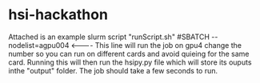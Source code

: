 # hsi-hackathon


Attached is an example slurm script "runScript.sh"
#SBATCH --nodelist=agpu004 <---- This line will run the job on gpu4 change the number so you can run on different cards and avoid quieing for the same card.
Running this will then run the hsipy.py file which will store its ouputs inthe "output" folder.
The job should take a few seconds to run.

